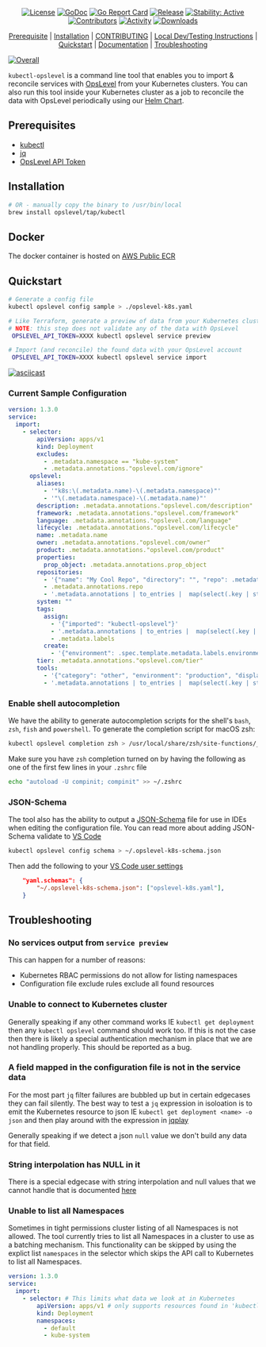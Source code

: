 <p align="center">
    <a href="https://github.com/OpsLevel/kubectl-opslevel/blob/main/LICENSE">
        <img src="https://img.shields.io/github/license/OpsLevel/kubectl-opslevel.svg" alt="License" /></a>
    <a href="https://pkg.go.dev/github.com/OpsLevel/kubectl-opslevel">
        <img src="https://pkg.go.dev/badge/github.com/OpsLevel/kubectl-opslevel" alt="GoDoc" /></a>
    <a href="https://goreportcard.com/report/github.com/OpsLevel/kubectl-opslevel">
        <img src="https://goreportcard.com/badge/github.com/OpsLevel/kubectl-opslevel" alt="Go Report Card" /></a>
    <a href="https://GitHub.com/OpsLevel/kubectl-opslevel/releases/">
        <img src="https://img.shields.io/github/v/release/OpsLevel/kubectl-opslevel" alt="Release" /></a>
    <a href="https://masterminds.github.io/stability/active.html">
        <img src="https://masterminds.github.io/stability/active.svg" alt="Stability: Active" /></a>
    <a href="https://github.com/OpsLevel/kubectl-opslevel/graphs/contributors">
        <img src="https://img.shields.io/github/contributors/OpsLevel/kubectl-opslevel" alt="Contributors" /></a>
    <a href="https://github.com/OpsLevel/kubectl-opslevel/pulse">
        <img src="https://img.shields.io/github/commit-activity/m/OpsLevel/kubectl-opslevel" alt="Activity" /></a>
    <a href="https://github.com/OpsLevel/kubectl-opslevel/releases">
        <img src="https://img.shields.io/github/downloads/OpsLevel/kubectl-opslevel/total" alt="Downloads" /></a>
</p>

<p align="center">
 <a href="#prerequisite">Prerequisite</a> |
 <a href="#installation">Installation</a> |
 <a href="./CONTRIBUTING.md">CONTRIBUTING</a> |
 <a href="./docs/Local-Development.md">Local Dev/Testing Instructions</a> |
 <a href="#quickstart">Quickstart</a> |
 <a href="https://docs.opslevel.com/docs/kubernetes-integration">Documentation</a> |
 <a href="#troubleshooting">Troubleshooting</a>
</p>

[![Overall](https://img.shields.io/endpoint?style=flat&url=https%3A%2F%2Fapp.opslevel.com%2Fapi%2Fservice_level%2F4SZo_XBzNM8K84zLHYdEXCcvBL6q_pTzUMSR09DmnZM)](https://app.opslevel.com/services/opslevel_kubernetes_sync/maturity-report)

`kubectl-opslevel` is a command line tool that enables you to import & reconcile services with [OpsLevel](https://www.opslevel.com/) from your Kubernetes clusters.  You can also run this tool inside your Kubernetes cluster as a job to reconcile the data with OpsLevel periodically using our [Helm Chart](https://github.com/OpsLevel/helm-charts).

## Prerequisites

- [kubectl](https://kubernetes.io/docs/tasks/tools/install-kubectl/)
- [jq](https://jqlang.github.io/jq/download/)
- [OpsLevel API Token](https://app.opslevel.com/api_tokens)

## Installation

```sh
# OR - manually copy the binary to /usr/bin/local
brew install opslevel/tap/kubectl
```

## Docker

The docker container is hosted on [AWS Public ECR](https://gallery.ecr.aws/opslevel/kubectl-opslevel)

## Quickstart

```sh
# Generate a config file
kubectl opslevel config sample > ./opslevel-k8s.yaml

# Like Terraform, generate a preview of data from your Kubernetes cluster
# NOTE: this step does not validate any of the data with OpsLevel
 OPSLEVEL_API_TOKEN=XXXX kubectl opslevel service preview

# Import (and reconcile) the found data with your OpsLevel account
 OPSLEVEL_API_TOKEN=XXXX kubectl opslevel service import
```

[![asciicast](https://asciinema.org/a/bv6WTcqkGtmC5wXN4VXYr035y.svg)](https://asciinema.org/a/bv6WTcqkGtmC5wXN4VXYr035y)


### Current Sample Configuration

```yaml
version: 1.3.0
service:
  import:
    - selector:
        apiVersion: apps/v1
        kind: Deployment
        excludes:
          - .metadata.namespace == "kube-system"
          - .metadata.annotations."opslevel.com/ignore"
      opslevel:
        aliases:
          - '"k8s:\(.metadata.name)-\(.metadata.namespace)"'
          - '"\(.metadata.namespace)-\(.metadata.name)"'
        description: .metadata.annotations."opslevel.com/description"
        framework: .metadata.annotations."opslevel.com/framework"
        language: .metadata.annotations."opslevel.com/language"
        lifecycle: .metadata.annotations."opslevel.com/lifecycle"
        name: .metadata.name
        owner: .metadata.annotations."opslevel.com/owner"
        product: .metadata.annotations."opslevel.com/product"
        properties:
          prop_object: .metadata.annotations.prop_object
        repositories:
          - '{"name": "My Cool Repo", "directory": "", "repo": .metadata.annotations.repo} | if .repo then . else empty end'
          - .metadata.annotations.repo
          - '.metadata.annotations | to_entries |  map(select(.key | startswith("opslevel.com/repo"))) | map({"name": .key | split(".")[2], "directory": .key | split(".")[3:] | join("/"), "repo": .value})'
        system: ""
        tags:
          assign:
            - '{"imported": "kubectl-opslevel"}'
            - '.metadata.annotations | to_entries |  map(select(.key | startswith("opslevel.com/tags"))) | map({(.key | split(".")[2]): .value})'
            - .metadata.labels
          create:
            - '{"environment": .spec.template.metadata.labels.environment}'
        tier: .metadata.annotations."opslevel.com/tier"
        tools:
          - '{"category": "other", "environment": "production", "displayName": "my-cool-tool", "url": .metadata.annotations."example.com/my-cool-tool"} | if .url then . else empty end'
          - '.metadata.annotations | to_entries |  map(select(.key | startswith("opslevel.com/tools"))) | map({"category": .key | split(".")[2], "displayName": .key | split(".")[3], "url": .value})'
```

### Enable shell autocompletion

We have the ability to generate autocompletion scripts for the shell's `bash`, `zsh`, `fish` and `powershell`.  To generate
the completion script for macOS zsh:

```sh
kubectl opslevel completion zsh > /usr/local/share/zsh/site-functions/_kubectl-opslevel
```

Make sure you have `zsh` completion turned on by having the following as one of the first few lines in your `.zshrc` file

```sh
echo "autoload -U compinit; compinit" >> ~/.zshrc
```

### JSON-Schema

The tool also has the ability to output a [JSON-Schema](https://json-schema.org/) file for use in IDEs when editing the configuration file.
You can read more about adding JSON-Schema validate to [VS Code](https://code.visualstudio.com/docs/languages/json#_json-schemas-and-settings)

```sh
kubectl opslevel config schema > ~/.opslevel-k8s-schema.json
```

Then add the following to your [VS Code user settings](https://code.visualstudio.com/docs/getstarted/settings)

```json
    "yaml.schemas": {
        "~/.opslevel-k8s-schema.json": ["opslevel-k8s.yaml"],
    }
```

## Troubleshooting

### No services output from `service preview`

This can happen for a number of reasons:

  - Kubernetes RBAC permissions do not allow for listing namespaces
  - Configuration file exclude rules exclude all found resources

### Unable to connect to Kubernetes cluster

Generally speaking if any other command works IE `kubectl get deployment` then any `kubectl opslevel` command should work too.  If this is not the case then there is likely a special authentication mechanism in place that we are not handling properly.  This should be reported as a bug.

### A field mapped in the configuration file is not in the service data

For the most part `jq` filter failures are bubbled up but in certain edgecases they can fail silently.
The best way to test a `jq` expression in isoloation is to emit the Kubernetes resource to json IE `kubectl get deployment <name> -o json`
and then play around with the expression in [jqplay](https://jqplay.org/)

Generally speaking if we detect a json `null` value we don't build any data for that field.

### String interpolation has NULL in it

There is a special edgecase with string interpolation and null values that we cannot handle that is documented [here](https://github.com/OpsLevel/kubectl-opslevel/issues/36)

### Unable to list all Namespaces

Sometimes in tight permissions cluster listing of all Namespaces is not allowed.  The tool currently tries to list all Namespaces
in a cluster to use as a batching mechanism.  This functionality can be skipped by using
the explict list `namespaces` in the selector which skips the API call to Kubernetes to list all Namespaces.

```yaml
version: 1.3.0
service:
  import:
    - selector: # This limits what data we look at in Kubernetes
        apiVersion: apps/v1 # only supports resources found in 'kubectl api-resources --verbs="get,list"'
        kind: Deployment
        namespaces:
          - default
          - kube-system
```
